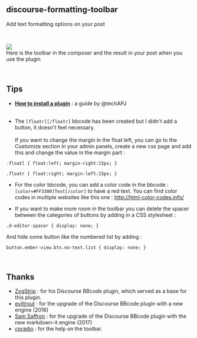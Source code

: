 ## discourse-formatting-toolbar

Add text formatting options on your post

<br>

![](https://github.com/iunctis/discourse-formatting-toolbar/blob/master/formatting-toolbar.png?raw=true)
<br>Here is the toolbar in the composer and the result in your post when you use the plugin



<br>

## Tips

- [**How to install a plugin**](https://meta.discourse.org/t/install-a-plugin/19157) : a guide by @techAPJ<br><br>

- The `[floatr][/floatr]` bbcode has been created but I didn't add a button, it doesn't feel necessary.<br><br> If you want to change the margin in the float left, you can go to the Customize section in your admin panels, create a new css page and add this and change the value in the margin part : 

`.floatl {
float:left;
margin-right:15px;
}`


`.floatr {
float:right;
margin-left:15px;
}`

- For the color bbcode, you can add a color code in the bbcode : `[color=#FF3300]Text[/color]` to have a red text. You can find color codes in multiple websites like this one : http://html-color-codes.info/

- If you want to make more room in the toolbar you can delete the spacer between the categories of buttons by adding in a CSS stylesheet : 

`.d-editor-spacer {
display: none;
}`

And hide some button like the numbered list by adding : 

`button.ember-view.btn.no-text.list {
display: none;
}`


<br>

## Thanks

 - [ZogStrip](https://github.com/discourse/vbulletin-bbcode) : for his Discourse BBcode plugin, which served as a base for this plugin.
 - [eviltrout](https://github.com/eviltrout) : for the upgrade of the Discourse BBcode plugin with a new engine (2016)
 - [Sam Saffron](https://github.com/SamSaffron) : for the upgrade of the Discourse BBcode plugin with the new markdown-it engine (2017)
 - [cpradio](https://github.com/cpradio) : for the help on the toolbar.
